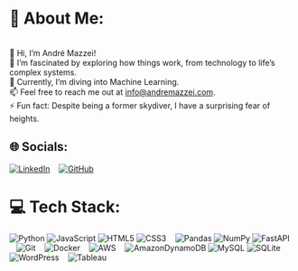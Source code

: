 # 💫 About Me:
<br>👋 Hi, I’m André Mazzei!
<br>👀 I’m fascinated by exploring how things work, from technology to life’s complex systems.
<br>🌱 Currently, I’m diving into Machine Learning.
<br>📫 Feel free to reach me out at info@andremazzei.com.
<br>⚡ Fun fact: Despite being a former skydiver, I have a surprising fear of heights. 


## 🌐 Socials:
[![LinkedIn](https://img.shields.io/badge/LinkedIn-%230077B5.svg?logo=linkedin&logoColor=white)](https://linkedin.com/in/andremazzei)
&nbsp;&nbsp;
[![GitHub](https://img.shields.io/badge/github-%23121011.svg?style=flat&logo=github&logoColor=white)](https://github.com/andremazzei)

# 💻 Tech Stack:
![Python](https://img.shields.io/badge/python-3670A0?style=flat&logo=python&logoColor=ffdd54)
![JavaScript](https://img.shields.io/badge/javascript-%23323330.svg?style=flat&logo=javascript&logoColor=%23F7DF1E) 
![HTML5](https://img.shields.io/badge/html5-%23E34F26.svg?style=flat&logo=html5&logoColor=white)
![CSS3](https://img.shields.io/badge/css3-%231572B6.svg?style=flat&logo=css3&logoColor=white) 
&nbsp;&nbsp;
![Pandas](https://img.shields.io/badge/pandas-%23150458.svg?style=flat&logo=pandas&logoColor=white)
![NumPy](https://img.shields.io/badge/numpy-%23013243.svg?style=flat&logo=numpy&logoColor=white) 
![FastAPI](https://img.shields.io/badge/FastAPI-005571?style=flat&logo=fastapi) 
&nbsp;&nbsp;
![Git](https://img.shields.io/badge/git-%23F05033.svg?style=flat&logo=git&logoColor=white) 
&nbsp;&nbsp;
![Docker](https://img.shields.io/badge/docker-%230db7ed.svg?style=flat&logo=docker&logoColor=white) 
&nbsp;&nbsp;
![AWS](https://img.shields.io/badge/AWS-%23FF9900.svg?style=flat&logo=amazon-aws&logoColor=white)
&nbsp;&nbsp;
![AmazonDynamoDB](https://img.shields.io/badge/Amazon%20DynamoDB-4053D6?style=flat&logo=Amazon%20DynamoDB&logoColor=white) 
![MySQL](https://img.shields.io/badge/mysql-4479A1.svg?style=flat&logo=mysql&logoColor=white) 
![SQLite](https://img.shields.io/badge/sqlite-%2307405e.svg?style=flat&logo=sqlite&logoColor=white) 
&nbsp;&nbsp;
![WordPress](https://img.shields.io/badge/WordPress-%23117AC9.svg?style=flat&logo=WordPress&logoColor=white) 
&nbsp;&nbsp;
![Tableau](https://custom-icon-badges.demolab.com/badge/Tableau-0176D3?style=flat&logo=tableau&logoColor=fff)

<!-- Proudly created with GPRM ( https://gprm.itsvg.in ) -->
